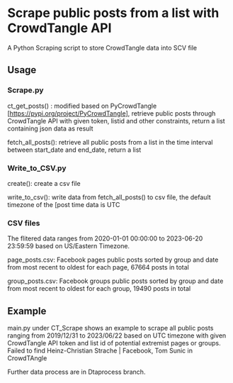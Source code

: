 # Scrape public posts from a list with CrowdTangle API
A Python Scraping script to store CrowdTangle data into SCV file

## Usage

### Scrape.py
ct_get_posts() : modified based on PyCrowdTangle [https://pypi.org/project/PyCrowdTangle],
                 retrieve public posts through CrowdTangle API with given token, listid
                 and other constraints, return a list containing json data as result
                 
fetch_all_posts():  retrieve all public posts from a list in the time interval between start_date
                    and end_date, return a list

### Write_to_CSV.py
create(): create a csv file

write_to_csv(): write data from fetch_all_posts() to csv file, the default timezone of the [post time data is UTC

### CSV files
The flitered data ranges from 2020-01-01 00:00:00 to 2023-06-20 23:59:59 based on US/Eastern Timezone.

page_posts.csv: Facebook pages public posts sorted by group and date from most recent to oldest for each page, 67664 posts in total

group_posts.csv: Facebook groups public posts sorted by group and date from most recent to oldest for each group, 19490 posts in total

## Example
main.py under CT_Scrape shows an example to scrape all public posts ranging from 2019/12/31 to 2023/06/22 based on UTC timezone with given
CrowdTangle API token and list id of potential extremist pages or groups.
Failed to find Heinz-Christian Strache | Facebook, Tom Sunic in CrowdTAngle 

Further data process are in Dtaprocess branch.

